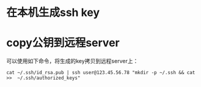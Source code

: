 # 在本机生成ssh key
# copy公钥到远程server
可以使用如下命令，将生成的key拷贝到远程server上：

```shell
cat ~/.ssh/id_rsa.pub | ssh user@123.45.56.78 "mkdir -p ~/.ssh && cat >>  ~/.ssh/authorized_keys"
```

